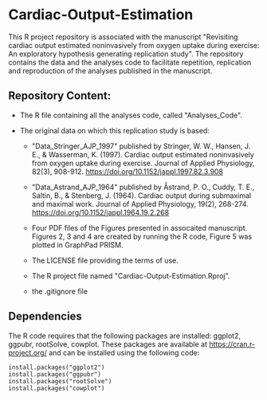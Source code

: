 # Cardiac-Output-Estimation

This R project repository is associated with the manuscript "Revisiting cardiac output estimated noninvasively from oxygen uptake during exercise: An exploratory hypothesis generating replication study".
The repository contains the data and the analyses code to facilitate repetition, replication and reproduction of the analyses published in the manuscript.

## Repository Content:
- The R file containing all the analyses code, called "Analyses_Code".

* The original data on which this replication study is based:
  * "Data_Stringer_AJP_1997" published by Stringer, W. W., Hansen, J. E., & Wasserman, K. (1997). Cardiac output estimated noninvasively from oxygen uptake during exercise. Journal of Applied Physiology, 82(3), 908-912. https://doi.org/10.1152/jappl.1997.82.3.908

  * "Data_Astrand_AJP_1964" published by Åstrand, P. O., Cuddy, T. E., Saltin, B., & Stenberg, J. (1964). Cardiac output during submaximal and maximal work. Journal of Applied Physiology, 19(2), 268-274. https://doi.org/10.1152/jappl.1964.19.2.268

  * Four PDF files of the Figures presented in assocaited manuscript. Figures 2, 3 and 4 are created by running the R code, Figure 5 was plotted in GraphPad PRISM.

  * The LICENSE file providing the terms of use.
  * The R project file named "Cardiac-Output-Estimation.Rproj". 
  * the .gitignore file

## Dependencies
The R code requires that the following packages are installed: ggplot2, ggpubr, rootSolve, cowplot. These packages are available at https://cran.r-project.org/ and
can be installed using the following code:

```{r}
install.packages("ggplot2")
install.packages("ggpubr")
install.packages("rootSolve")
install.packages("cowplot")
```
